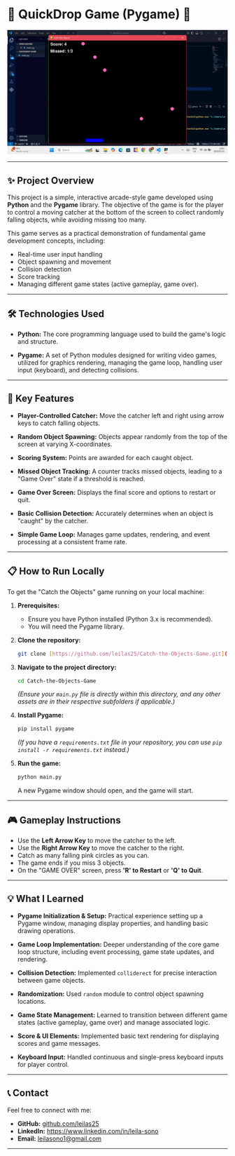 # 👾 QuickDrop Game (Pygame) 🍬

![Catch the Objects Game Demo](https://github.com/leilas25/QuickDrop-Game/blob/main/Screenshot%20(612).png?raw=true)

---

## ✨ Project Overview

This project is a simple, interactive arcade-style game developed using **Python** and the **Pygame** library. The objective of the game is for the player to control a moving catcher at the bottom of the screen to collect randomly falling objects, while avoiding missing too many.

This game serves as a practical demonstration of fundamental game development concepts, including:
* Real-time user input handling
* Object spawning and movement
* Collision detection
* Score tracking
* Managing different game states (active gameplay, game over).

---

## 🛠️ Technologies Used

* **Python:** The core programming language used to build the game's logic and structure.
  
* **Pygame:** A set of Python modules designed for writing video games, utilized for graphics rendering, managing the game loop, handling user input (keyboard), and detecting collisions.

---

## 🌟 Key Features

* **Player-Controlled Catcher:** Move the catcher left and right using arrow keys to catch falling objects.
  
* **Random Object Spawning:** Objects appear randomly from the top of the screen at varying X-coordinates.
  
* **Scoring System:** Points are awarded for each caught object.
  
* **Missed Object Tracking:** A counter tracks missed objects, leading to a "Game Over" state if a threshold is reached.
  
* **Game Over Screen:** Displays the final score and options to restart or quit.
  
* **Basic Collision Detection:** Accurately determines when an object is "caught" by the catcher.
  
* **Simple Game Loop:** Manages game updates, rendering, and event processing at a consistent frame rate.

---

## 📋 How to Run Locally

To get the "Catch the Objects" game running on your local machine:

1.  **Prerequisites:**
    * Ensure you have Python installed (Python 3.x is recommended).
    * You will need the Pygame library.

2.  **Clone the repository:**
    ```bash
    git clone [https://github.com/leilas25/Catch-the-Objects-Game.git](https://github.com/leilas25/Catch-the-Objects-Game.git)
    ```

3.  **Navigate to the project directory:**
    ```bash
    cd Catch-the-Objects-Game
    ```
    *(Ensure your `main.py` file is directly within this directory, and any other assets are in their respective subfolders if applicable.)*

4.  **Install Pygame:**
    ```bash
    pip install pygame
    ```
    *(If you have a `requirements.txt` file in your repository, you can use `pip install -r requirements.txt` instead.)*

5.  **Run the game:**
    ```bash
    python main.py
    ```
    A new Pygame window should open, and the game will start.

---

## 🎮 Gameplay Instructions

* Use the **Left Arrow Key** to move the catcher to the left.
* Use the **Right Arrow Key** to move the catcher to the right.
* Catch as many falling pink circles as you can.
* The game ends if you miss 3 objects.
* On the "GAME OVER" screen, press **'R' to Restart** or **'Q' to Quit**.

---

## 💡 What I Learned

* **Pygame Initialization & Setup:** Practical experience setting up a Pygame window, managing display properties, and handling basic drawing operations.
  
* **Game Loop Implementation:** Deeper understanding of the core game loop structure, including event processing, game state updates, and rendering.
  
* **Collision Detection:** Implemented `colliderect` for precise interaction between game objects.
  
* **Randomization:** Used `random` module to control object spawning locations.
  
* **Game State Management:** Learned to transition between different game states (active gameplay, game over) and manage associated logic.
  
* **Score & UI Elements:** Implemented basic text rendering for displaying scores and game messages.
  
* **Keyboard Input:** Handled continuous and single-press keyboard inputs for player control.

---

## 📞 Contact

Feel free to connect with me:

* **GitHub:** [github.com/leilas25](https://github.com/leilas25)
* **LinkedIn:** https://www.linkedin.com/in/leila-sono
* **Email:** leilasono1@gmail.com
---
